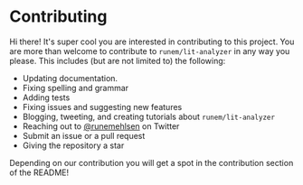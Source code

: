 # Contributing

Hi there! It's super cool you are interested in contributing to this project. You are more than welcome to contribute to `runem/lit-analyzer` in any way you please. This includes (but are not limited to) the following:

-   Updating documentation.
-   Fixing spelling and grammar
-   Adding tests
-   Fixing issues and suggesting new features
-   Blogging, tweeting, and creating tutorials about `runem/lit-analyzer`
-   Reaching out to [@runemehlsen](https://twitter.com/runemehlsen) on Twitter
-   Submit an issue or a pull request
-   Giving the repository a star

Depending on our contribution you will get a spot in the contribution section of the README!
